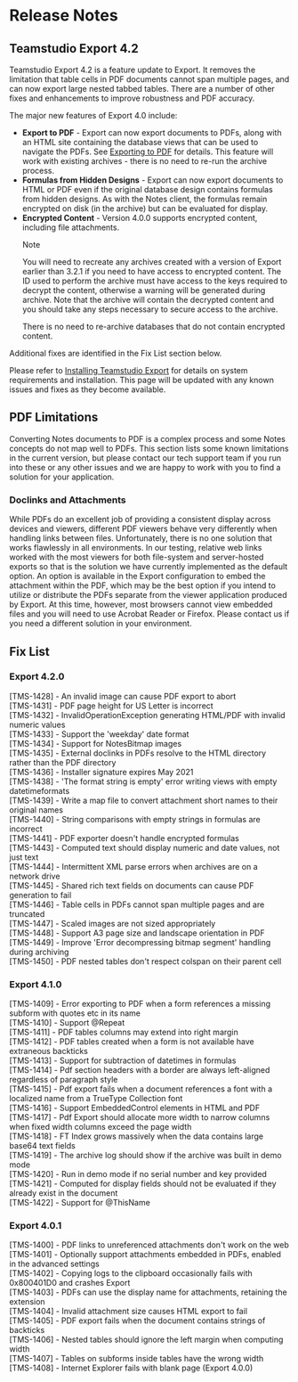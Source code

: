 # Release Notes
## Teamstudio Export 4.2
Teamstudio Export 4.2 is a feature update to Export. It removes the limitation that table cells in PDF documents cannot span multiple pages, and can now export large nested tabbed tables. There are a number of other fixes and enhancements to improve robustness and PDF accuracy.

The major new features of Export 4.0 include:

* **Export to PDF** - Export can now export documents to PDFs, along with an HTML site containing the database views that can be used to navigate the PDFs. See [Exporting to PDF](pdf.md) for details. This feature will work with existing archives - there is no need to re-run the archive process.
* **Formulas from Hidden Designs** - Export can now export documents to HTML or PDF even if the original database design contains formulas from hidden designs. As with the Notes client, the formulas remain encrypted on disk (in the archive) but can be evaluated for display.
* **Encrypted Content** - Version 4.0.0 supports encrypted content, including file attachments.
   <div class="admonition note">
     <p class="admonition-title">Note</p>
    You will need to recreate any archives created with a version of Export earlier than 3.2.1 if you
    need to have access to encrypted content. The ID used to perform the archive must have access to the
    keys required to decrypt the content, otherwise a warning will be generated during archive. Note that
    the archive will contain the decrypted content and you should take any steps necessary to secure
    access to the archive.
     </p>
     <p>
     There is no need to re-archive databases that do not contain encrypted content.
     </p>
   </div>

Additional fixes are identified in the Fix List section below.

Please refer to [Installing Teamstudio Export](installing.md) for details on system requirements and installation. This page will be updated with any known issues and fixes as they become available.

## PDF Limitations
Converting Notes documents to PDF is a complex process and some Notes concepts do not map well to PDFs. This section lists some known limitations in the current version, but please contact our tech support team if you run into these or any other issues and we are happy to work with you to find a solution for your application.

### Doclinks and Attachments
While PDFs do an excellent job of providing a consistent display across devices and viewers, different PDF viewers behave very differently when handling links between files. Unfortunately, there is no one solution that works flawlessly in all environments. In our testing, relative web links worked with the most viewers for both file-system and server-hosted exports so that is the solution we have currently implemented as the default option. An option is available in the Export configuration to embed the attachment within the PDF, which may be the best option if you intend to utilize or distribute the PDFs separate from the viewer application produced by Export. At this time, however, most browsers cannot view embedded files and you will need to use Acrobat Reader or Firefox. Please contact us if you need a different solution in your environment.

## Fix List
### Export 4.2.0
[TMS-1428] - An invalid image can cause PDF export to abort  
[TMS-1431] - PDF page height for US Letter is incorrect  
[TMS-1432] - InvalidOperationException generating HTML/PDF with invalid numeric values  
[TMS-1433] - Support the 'weekday' date format  
[TMS-1434] - Support for NotesBitmap images  
[TMS-1435] - External doclinks in PDFs resolve to the HTML directory rather than the PDF directory  
[TMS-1436] - Installer signature expires May 2021  
[TMS-1438] - 'The format string is empty' error writing views with empty datetimeformats  
[TMS-1439] - Write a map file to convert attachment short names to their original names  
[TMS-1440] - String comparisons with empty strings in formulas are incorrect  
[TMS-1441] - PDF exporter doesn't handle encrypted formulas  
[TMS-1443] - Computed text should display numeric and date values, not just text  
[TMS-1444] - Intermittent XML parse errors when archives are on a network drive  
[TMS-1445] - Shared rich text fields on documents can cause PDF generation to fail  
[TMS-1446] - Table cells in PDFs cannot span multiple pages and are truncated  
[TMS-1447] - Scaled images are not sized appropriately  
[TMS-1448] - Support A3 page size and landscape orientation in PDF  
[TMS-1449] - Improve 'Error decompressing bitmap segment' handling during archiving  
[TMS-1450] - PDF nested tables don't respect colspan on their parent cell  

### Export 4.1.0
[TMS-1409] - Error exporting to PDF when a form references a missing subform with quotes etc in its name  
[TMS-1410] - Support @Repeat  
[TMS-1411] - PDF tables columns may extend into right margin  
[TMS-1412] - PDF tables created when a form is not available have extraneous backticks  
[TMS-1413] - Support for subtraction of datetimes in formulas  
[TMS-1414] - Pdf section headers with a border are always left-aligned regardless of paragraph style  
[TMS-1415] - Pdf export fails when a document references a font with a localized name from a TrueType Collection font  
[TMS-1416] - Support EmbeddedControl elements in HTML and PDF  
[TMS-1417] - Pdf Export should allocate more width to narrow columns when fixed width columns exceed the page width  
[TMS-1418] - FT Index grows massively when the data contains large base64 text fields  
[TMS-1419] - The archive log should show if the archive was built in demo mode  
[TMS-1420] - Run in demo mode if no serial number and key provided  
[TMS-1421] - Computed for display fields should not be evaluated if they already exist in the document  
[TMS-1422] - Support for @ThisName  

### Export 4.0.1
[TMS-1400] - PDF links to unreferenced attachments don't work on the web  
[TMS-1401] - Optionally support attachments embedded in PDFs, enabled in the advanced settings  
[TMS-1402] - Copying logs to the clipboard occasionally fails with 0x800401D0 and crashes Export  
[TMS-1403] - PDFs can use the display name for attachments, retaining the extension  
[TMS-1404] - Invalid attachment size causes HTML export to fail  
[TMS-1405] - PDF export fails when the document contains strings of backticks  
[TMS-1406] - Nested tables should ignore the left margin when computing width  
[TMS-1407] - Tables on subforms inside tables have the wrong width  
[TMS-1408] - Internet Explorer fails with blank page (Export 4.0.0)  